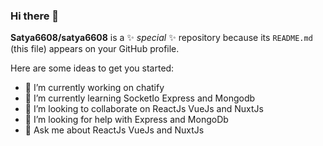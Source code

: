 ### Hi there 👋


**Satya6608/satya6608** is a ✨ _special_ ✨ repository because its `README.md` (this file) appears on your GitHub profile.

Here are some ideas to get you started:

- 🔭 I’m currently working on chatify
- 🌱 I’m currently learning SocketIo Express and Mongodb
- 👯 I’m looking to collaborate on ReactJs VueJs and NuxtJs
- 🤔 I’m looking for help with Express and MongoDb
- 💬 Ask me about ReactJs VueJs and NuxtJs
<!-- - 📫 How to reach me:  -->
<!-- - 😄 Pronouns: ... -->
<!-- - ⚡ Fun fact: ... -->
